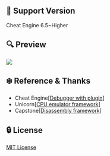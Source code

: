 ## :page_with_curl: Support Version
Cheat Engine 6.5~Higher
## :mag: Preview
![](http://blog.rin-ne.moe/github/Island.png)

## :snowflake: Reference & Thanks
* Cheat Engine[[Debugger with plugin](https://github.com/cheat-engine/cheat-engine)]
* Unicorn[[CPU emulator framework](https://github.com/unicorn-engine/unicorn)]
* Capstone[[Disassembly framework](https://github.com/aquynh/capstone)]
## :lock: License

[MIT License](/LICENSE)
